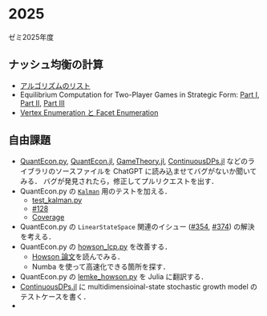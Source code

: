 # 2025
ゼミ2025年度

## ナッシュ均衡の計算
* [アルゴリズムのリスト](https://github.com/OyamaZemi/algorithms/tree/master/nash_equilibrium)
* Equilibrium Computation for Two-Player Games in Strategic Form:
  [Part I](https://www.oyama.e.u-tokyo.ac.jp/theory16/vonStengel07_1.pdf),
  [Part II](https://www.oyama.e.u-tokyo.ac.jp/theory16/vonStengel07_2.pdf),
  [Part III](https://www.oyama.e.u-tokyo.ac.jp/theory16/vonStengel07_3.pdf)
* [Vertex Enumeration と Facet Enumeration](HVrep.pdf)

## 自由課題
* [QuantEcon.py](https://github.com/QuantEcon/QuantEcon.py),
  [QuantEcon.jl](https://github.com/QuantEcon/QuantEcon.jl),
  [GameTheory.jl](https://github.com/QuantEcon/GameTheory.jl),
  [ContinuousDPs.jl](https://github.com/QuantEcon/ContinuousDPs.jl)
  などのライブラリのソースファイルを ChatGPT に読み込ませてバグがないか聞いてみる．
  バグが発見されたら，修正してプルリクエストを出す．
* QuantEcon.py の [`Kalman`](https://github.com/QuantEcon/QuantEcon.py/blob/main/quantecon/_kalman.py) 用のテストを加える．
  - [test_kalman.py](https://github.com/QuantEcon/QuantEcon.py/blob/main/quantecon/tests/test_kalman.py)
  - [#128](https://github.com/QuantEcon/QuantEcon.py/issues/128)
  - [Coverage](https://coveralls.io/builds/74588189/source?filename=quantecon%2F_kalman.py)
* QuantEcon.py の `LinearStateSpace` 関連のイシュー
  ([#354](https://github.com/QuantEcon/QuantEcon.py/issues/354), [#374](https://github.com/QuantEcon/QuantEcon.py/issues/374))
  の解決を考える．
* QuantEcon.py の [howson_lcp.py](https://github.com/QuantEcon/QuantEcon.py/blob/main/quantecon/game_theory/howson_lcp.py) を改善する．
  - [Howson 論文](https://www.jstor.org/stable/2634798)を読んでみる．
  - Numba を使って高速化できる箇所を探す．
* QuantEcon.py の [lemke_howson.py](https://github.com/QuantEcon/QuantEcon.py/blob/main/quantecon/game_theory/lemke_howson.py) を Julia に翻訳する．
* [ContinuousDPs.jl](https://github.com/QuantEcon/ContinuousDPs.jl) に
  multidimensioinal-state stochastic growth model のテストケースを書く．
*
